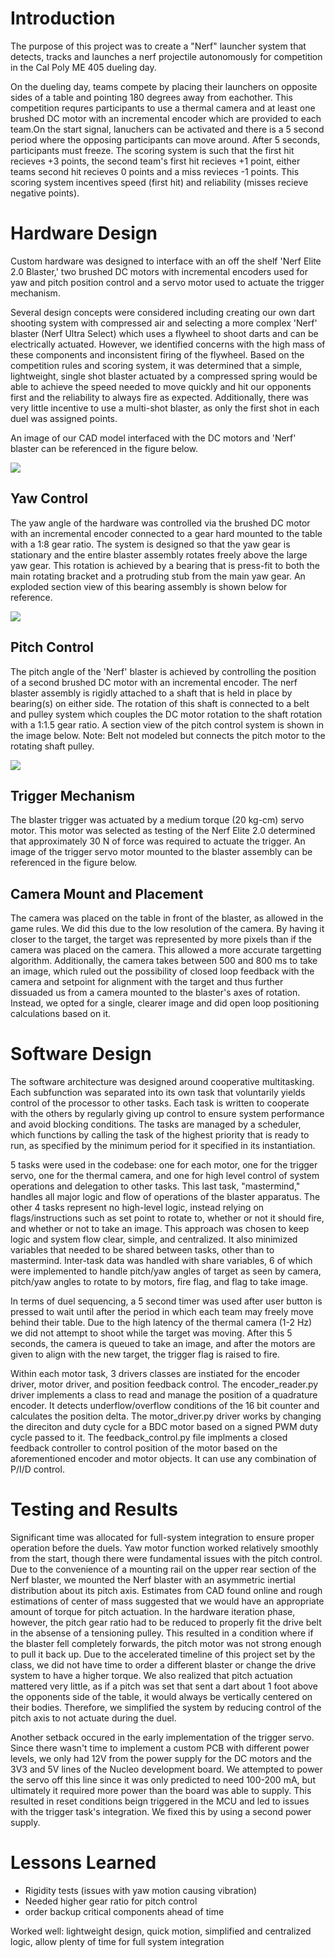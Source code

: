 
# Introduction

The purpose of this project was to create a "Nerf" launcher system that detects, tracks and launches a nerf projectile autonomously for competition in the Cal Poly ME 405 dueling day.

On the dueling day, teams compete by placing their launchers on opposite sides of a table and pointing 180 degrees away from eachother. This competition requres participants to use a thermal camera and at least one brushed DC motor with an incremental encoder which are provided to each team.On the start signal, lanuchers can be activated and there is a 5 second period where the opposing participants can move around. After 5 seconds, participants must freeze. The scoring system is such that the first hit recieves +3 points, the second team's first hit recieves +1 point, either teams second hit recieves 0 points and a miss revieces -1 points. This scoring system incentives speed (first hit) and reliability (misses recieve negative points).

# Hardware Design

Custom hardware was designed to interface with an off the shelf 'Nerf Elite 2.0 Blaster,' two brushed DC motors with incremental encoders used for yaw and pitch position control and a servo motor used to actuate the trigger mechanism.

Several design concepts were considered including creating our own dart shooting system with compressed air and selecting a more complex 'Nerf' blaster (Nerf Ultra Select) which uses a flywheel to shoot darts and can be electrically actuated. However, we identified concerns with the high mass of these components and inconsistent firing of the flywheel. Based on the competition rules and scoring system, it was determined that a simple, lightweight, single shot blaster actuated by a compressed spring would be able to achieve the speed needed to move quickly and hit our opponents first and the reliability to always fire as expected. Additionally, there was very little incentive to use a multi-shot blaster, as only the first shot in each duel was assigned points. 

An image of our CAD model interfaced with the DC motors and 'Nerf' blaster can be referenced in the figure below.

![](CAD_Isometricview.png)

## Yaw Control
The yaw angle of the hardware was controlled via the brushed DC motor with an incremental encoder connected to a gear hard mounted to the table with a 1:8 gear ratio. The system is designed so that the yaw gear is stationary and the entire blaster assembly rotates freely above the large yaw gear. This rotation is achieved by a bearing that is press-fit to both the main rotating bracket and a protruding stub from the main yaw gear. An exploded section view of this bearing assembly is shown below for reference.

![](Yaw_SectionView.png)

## Pitch Control

The pitch angle of the 'Nerf' blaster is achieved by controlling the position of a second brushed DC motor with an incremental encoder. The nerf blaster assembly is rigidly attached to a shaft that is held in place by bearing(s) on either side. The rotation of this shaft is connected to a belt and pulley system which couples the DC motor rotation to the shaft rotation with a 1:1.5 gear ratio. A section view of the pitch control system is shown in the image below. Note: Belt not modeled but connects the pitch motor to the rotating shaft pulley.

![](Pitch_SectionView.png)

## Trigger Mechanism

The blaster trigger was actuated by a medium torque (20 kg-cm) servo motor. This motor was selected as testing of the Nerf Elite 2.0 determined that approximately 30 N of force was required to actuate the trigger. An image of the trigger servo motor mounted to the blaster assembly can be referenced in the figure below.

## Camera Mount and Placement

The camera was placed on the table in front of the blaster, as allowed in the game rules. We did this due to the low resolution of the camera. By having it closer to the target, the target was represented by more pixels than if the camera was placed on the camera. This allowed a more accurate targetting algorithm. Additionally, the camera takes between 500 and 800 ms to take an image, which ruled out the possibility of closed loop feedback with the camera and setpoint for alignment with the target and thus further dissuaded us from a camera mounted to the blaster's axes of rotation. Instead, we opted for a single, clearer image and did open loop positioning calculations based on it.

# Software Design
The software architecture was designed around cooperative multitasking. Each subfunction was separated into its own task that voluntarily yields control of the processor to other tasks. Each task is written to cooperate with the others by regularly giving up control to ensure system performance and avoid blocking conditions. The tasks are managed by a scheduler, which functions by calling the task of the highest priority that is ready to run, as specified by the minimum period for it specified in its instantiation. 

5 tasks were used in the codebase: one for each motor, one for the trigger servo, one for the thermal camera, and one for high level control of system operations and delegation to other tasks. This last task, "mastermind," handles all major logic and flow of operations of the blaster apparatus. The other 4 tasks represent no high-level logic, instead relying on flags/instructions such as set point to rotate to, whether or not it should fire, and whether or not to take an image. This approach was chosen to keep logic and system flow clear, simple, and centralized. It also minimized variables that needed to be shared between tasks, other than to mastermind. Inter-task data was handled with share variables, 6 of which were implemented to handle pitch/yaw angles of target as seen by camera, pitch/yaw angles to rotate to by motors, fire flag, and flag to take image.

In terms of duel sequencing, a 5 second timer was used after user button is pressed to wait until after the period in which each team may freely move behind their table. Due to the high latency of the thermal camera (1-2 Hz) we did not attempt to shoot while the target was moving. After this 5 seconds, the camera is queued to take an image, and after the motors are given to align with the new target, the trigger flag is raised to fire.

Within each motor task, 3 drivers classes are instiated for the encoder driver, motor driver, and position feedback control. The encoder_reader.py driver implements a class to read and manage the position of a quadrature encoder. It detects underflow/overflow conditions of the 16 bit counter and calculates the position delta. The motor_driver.py driver works by changing the direciton and duty cycle for a BDC motor based on a signed PWM duty cycle passed to it. The feedback_control.py file implments a closed feedback controller to control position of the motor based on the aforementioned encoder and motor objects. It can use any combination of P/I/D control.

# Testing and Results
Significant time was allocated for full-system integration to ensure proper operation before the duels. Yaw motor function worked relatively smoothly from the start, though there were fundamental issues with the pitch control. Due to the convenience of a mounting rail on the upper rear section of the Nerf blaster, we mounted the Nerf blaster with an asymmetric inertial distribution about its pitch axis. Estimates from CAD found online and rough estimations of center of mass suggested that we would have an appropriate amount of torque for pitch actuation. In the hardware iteration phase, however, the pitch gear ratio had to be reduced to properly fit the drive belt in the absense of a tensioning pulley. This resulted in a condition where if the blaster fell completely forwards, the pitch motor was not strong enough to pull it back up. Due to the accelerated timeline of this project set by the class, we did not have time to order a different blaster or change the drive system to have a higher torque. We also realized that pitch actuation mattered very little, as if a pitch was set that sent a dart about 1 foot above the opponents side of the table, it would always be vertically centered on their bodies. Therefore, we simplified the system by reducing control of the pitch axis to not actuate during the duel.

Another setback occured in the early implementation of the trigger servo. Since there wasn't time to implement a custom PCB with different power levels, we only had 12V from the power supply for the DC motors and the 3V3 and 5V lines of the Nucleo development board. We attempted to power the servo off this line since it was only predicted to need 100-200 mA, but ultimately it required more power than the board was able to supply. This resulted in reset conditions beign triggered in the MCU and led to issues with the trigger task's integration. We fixed this by using a second power supply.



# Lessons Learned

- Rigidity tests (issues with yaw motion causing vibration)
- Needed higher gear ratio for pitch control
- order backup critical components ahead of time


Worked well: lightweight design, quick motion, simplified and centralized logic, allow plenty of time for full system integration
